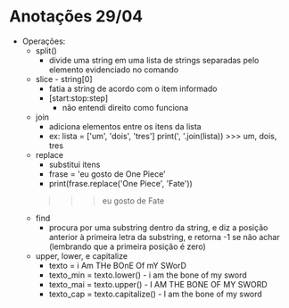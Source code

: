 # Anotações 29/04

- Operações:
  - split()
    - divide uma string em uma lista de strings separadas pelo elemento evidenciado no comando
  - slice - string[0]
    -  fatia a string de acordo com o item informado
    - [start:stop:step]
      - não entendi direito como funciona
  - join
    - adiciona elementos entre os itens da lista
    - ex: lista = ['um', 'dois', 'tres']
          print(', '.join(lista))
          >>> um, dois, tres
  - replace
    - substitui itens
    - frase = 'eu gosto de One Piece'
    - print(frase.replace('One Piece', 'Fate'))
    >>> eu gosto de Fate
  - find
    - procura por uma substring dentro da string, e diz a posição anterior à primeira letra da substring, e retorna -1 se não achar (lembrando que a primeira posição é zero)
  - upper, lower, e capitalize
    - texto = i Am THe BOnE Of mY SWorD
    - texto_min = texto.lower() - i am the bone of my sword
    - texto_mai = texto.upper() - I AM THE BONE OF MY SWORD
    - texto_cap = texto.capitalize() - I am the bone of my sword